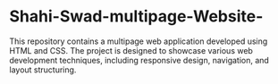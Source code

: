 # Shahi-Swad-multipage-Website-
This repository contains a multipage web application developed using HTML and CSS. The project is designed to showcase various web development techniques, including responsive design, navigation, and layout structuring.
